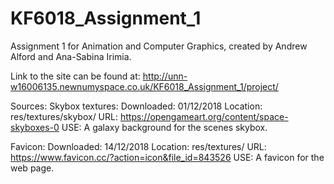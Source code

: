 # KF6018_Assignment_1
Assignment 1 for Animation and Computer Graphics, created by Andrew Alford and Ana-Sabina Irimia.

Link to the site can be found at: 
http://unn-w16006135.newnumyspace.co.uk/KF6018_Assignment_1/project/

Sources:
  Skybox textures:
    Downloaded: 01/12/2018
    Location: res/textures/skybox/
    URL: https://opengameart.org/content/space-skyboxes-0
    USE: A galaxy background for the scenes skybox.

  Favicon:
    Downloaded: 14/12/2018
    Location: res/textures/
    URL: https://www.favicon.cc/?action=icon&file_id=843526
    USE: A favicon for the web page.

